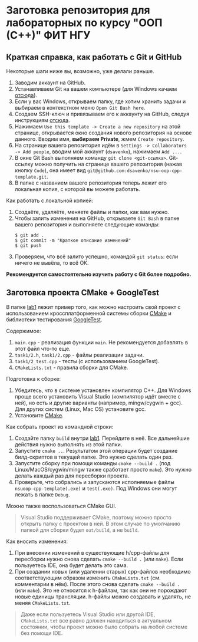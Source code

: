 
# Заготовка репозитория для лабораторных по курсу "ООП (С++)" ФИТ НГУ

## Краткая справка, как работать с Git и GitHub

Некоторые шаги ниже вы, возможно, уже делали раньше.

1. Заводим аккаунт на GitHub.
2. Устанавливаем Git на вашем компьютере (для Windows качаем [отсюда](https://git-scm.com/download/win)).
3. Если у вас Windows, открываем папку, где хотим хранить задачи и выбираем в контекстном меню `Open Git Bash here`.
4. Создаем SSH-ключ и привязываем его к аккаунту на GitHub, следуя инструкциям [отсюда](https://github.com/settings/keys).
5. Нажимаем `Use this template -> Create a new repository` на этой странице, открывается окно создания нового репозитория на основе данного. Вводим имя, **выбираем Private**, жмем `Create repository`.
6. На странице вашего репозитория идём в `Settings -> Collaborators -> Add people`, вводим мой аккаунт (`dsavenko`), нажимаем `Add ...`.
6. В окне Git Bash выполняем команду `git clone <git-ссылка>`. Git-ссылку можно получить на странице вашего репозитория (нажав кнопку `Code`), она имеет вид `git@github.com:dsavenko/nsu-oop-cpp-template.git`. 
7. В папке с названием вашего репозитория теперь лежит его локальная копия, с которой вы можете работать.

Как работать с локальной копией:
1. Создаёте, удаляёте, меняете файлы и папки, как вам нужно.
2. Чтобы залить изменения на GitHub, открываете `Git Bash` в папке вашего репозитория и выполняете следующие команды:
    ```
    $ git add .
    $ git commit -m "Краткое описание изменений"
    $ git push
    ```
3. Проверяем, что всё залито успешно, командой `git status`: если ничего не вывёла, то всё ОК.

**Рекомендуется самостоятельно изучить работу с Git более подробно.**

## Заготовка проекта CMake + GoogleTest

В папке [lab1](./lab1) лежит пример того, как можно настроить свой проект с использованием кроссплатформенной системы сборки [CMake](https://cmake.org/download/) и библиотеки тестирования [GoogleTest](https://github.com/google/googletest).

Содержимое:

1. `main.cpp` - реализация функции `main`. Не рекомендуется добавлять в этот файл что-то еще.
2. `task1/2.h`, `task1/2.cpp` - файлы реализации задачи.
3. `task1/2_test.cpp` - тесты (с использованием GoogleTest).
4. `CMakeLists.txt` - правила сборки для CMake.

Подготовка к сборке:

1. Убедитесь, что в системе установлен компилятор C++. Для Windows проще всего установить Visual Studio (компилятор идёт вместе с ней), но есть и другие варианты (например, mingw/cygwin + gcc). Для других систем (Linux, Mac OS) установите gcc.
2. Установите [CMake](https://cmake.org/download/).

Как собрать проект из командной строки:

1. Cоздайте папку `build` внутри [lab1](./lab1). Перейдите в неё. Все дальнейшие действия нужно выполнять из этой папки.
2. Запустите `cmake ..`. Результатом этой операции будет создание билд-скриптов в текущей папке. Это нужно сделать один раз.
3. Запустите сборку при помощи команды `cmake --build .` (под Linux/MacOS/cygwin/mingw также сработает просто `make`). Это нужно делать каждый раз для пересборки проекта.
4. Проверьте, что собрались и запускаются исполняемые файлы `nsuoop-cpp-template(.exe)` и `test(.exe)`. Под Windows они могут лежать в папке `Debug`.

Можно также воспользоваться CMake GUI.

> Visual Studio поддерживает CMake, поэтому можно просто открыть папку с проектом в ней. В этом случае по умолчанию папкой для сборки будет `out/build`, а не `build`.

Как вносить изменения:

1. При внесении изменений в существующие h/cpp-файлы для пересборки нужно снова сделать `cmake --build .` (или `make`). Если пользуетесь IDE, она будет делать это сама.
2. При создании новых (или удалении старых) cpp-файлов необходимо соответствующим образом изменить `CMakeLists.txt` (см. комментарии в нём). После этого снова сделать `cmake --build .` (или `make`). Это не относится к h-файлам, так как они не порождают новые единицы трансляции. h-файлы можно создавать и удалять, не меняя `CMakeLists.txt`.

> Даже если пользуетесь Visual Studio или другой IDE, `CMakeLists.txt` все равно должен находиться в актуальном состоянии, чтобы проект можно было собрать на любой системе без помощи IDE. 
